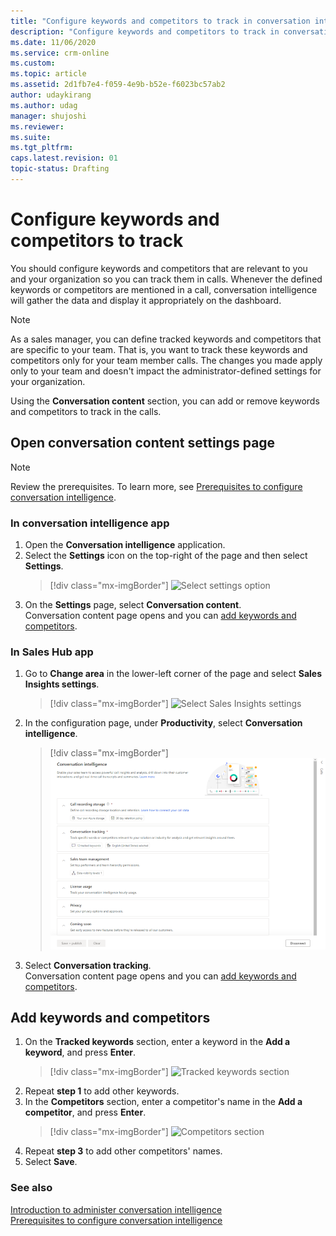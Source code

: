 ```yaml
---
title: "Configure keywords and competitors to track in conversation intelligence | MicrosoftDocs"
description: "Configure keywords and competitors to track in conversation intelligence"
ms.date: 11/06/2020
ms.service: crm-online
ms.custom: 
ms.topic: article
ms.assetid: 2d1fb7e4-f059-4e9b-b52e-f6023bc57ab2
author: udaykirang
ms.author: udag
manager: shujoshi
ms.reviewer: 
ms.suite: 
ms.tgt_pltfrm: 
caps.latest.revision: 01
topic-status: Drafting
---
```


# Configure keywords and competitors to track

You should configure keywords and competitors that are relevant to you and your organization so you can track them in calls. Whenever the defined keywords or competitors are mentioned in a call, conversation intelligence will gather the data and display it appropriately on the dashboard.    
> [!NOTE]
> As a sales manager, you can define tracked keywords and competitors that are specific to your team. That is, you want to track these keywords and competitors only for your team member calls. 
> The changes you made apply only to your team and doesn't impact the administrator-defined settings for your organization.

Using the **Conversation content** section, you can add or remove keywords and competitors to track in the calls. 

## Open conversation content settings page

> [!NOTE]
> Review the prerequisites. To learn more, see [Prerequisites to configure conversation intelligence](prereq-sales-insights-app.md).

### In conversation intelligence app

1.	Open the **Conversation intelligence** application.  
2.	Select the **Settings** icon on the top-right of the page and then select **Settings**.  
    > [!div class="mx-imgBorder"]
    > ![Select settings option](media/si-app-admin-select-settings.png "Select settings option")  
3.	On the **Settings** page, select **Conversation content**.  
    Conversation content page opens and you can [add keywords and competitors](#add-keywords-and-competitors).  

### In Sales Hub app  

1.	Go to **Change area** in the lower-left corner of the page and select **Sales Insights settings**.  
    > [!div class="mx-imgBorder"]
    > ![Select Sales Insights settings](media/si-admin-change-area-sales-insights-settings.png "Select Sales Insights settings")  
2.	In the configuration page, under **Productivity**, select **Conversation intelligence**.  
    > [!div class="mx-imgBorder"]
    > ![Conversation intelligence configuration page](media/ci-admin-config-page.png "Conversation intelligence configuration page")
3.	Select **Conversation tracking**.  
    Conversation content page opens and you can [add keywords and competitors](#add-keywords-and-competitors).  

## Add keywords and competitors 

1.	On the **Tracked keywords** section, enter a keyword in the **Add a keyword**, and press **Enter**.  
    > [!div class="mx-imgBorder"]
    > ![Tracked keywords section](media/si-app-admin-enter-tracked-keywords.png "Tracked keywords section")  
2.	Repeat **step 1** to add other keywords.  
3.	In the **Competitors** section, enter a competitor's name in the **Add a competitor**, and press **Enter**.  
    > [!div class="mx-imgBorder"]
    > ![Competitors section](media/si-app-admin-enter-competitors.png "Competitors section")  
4.	Repeat **step 3** to add other competitors' names.  
5.	Select **Save**.

### See also

[Introduction to administer conversation intelligence](intro-admin-guide-sales-insights-app.md)   
[Prerequisites to configure conversation intelligence](prereq-sales-insights-app.md)